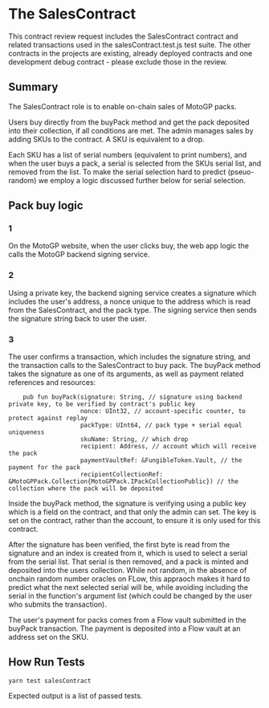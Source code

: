 # The SalesContract

This contract review request includes the SalesContract contract and related transactions used in the salesContract.test.js test suite.
The other contracts in the projects are existing, already deployed contracts and one development debug contract - please exclude those in the review.

## Summary
The SalesContract role is to enable on-chain sales of MotoGP packs.

Users buy directly from the buyPack method and get the pack deposited into their collection, if all conditions are met.
The admin manages sales by adding SKUs to the contract. A SKU is equivalent to a drop.

Each SKU has a list of serial numbers (equivalent to print numbers), and when the user buys a pack, a serial is selected from the SKUs serial list, and removed from the list. To make the serial selection hard to predict (pseuo-random) we employ a logic discussed further below for serial selection.

## Pack buy logic

### 1
On the MotoGP website, when the user clicks buy, the web app logic the calls the MotoGP backend signing service.

### 2
Using a private key, the backend signing service creates a signature which includes the user's address, a nonce unique to the address which is read from the SalesContract, and the pack type.
The signing service then sends the signature string back to user the user.

### 3
The user confirms a transaction, which includes the signature string, and the transaction calls to the SalesContract to buy pack.
The buyPack method takes the signature as one of its arguments, as well as payment related references and resources:

```
    pub fun buyPack(signature: String, // signature using backend private key, to be verified by contract's public key
                    nonce: UInt32, // account-specific counter, to protect against replay
                    packType: UInt64, // pack type + serial equal uniqueness
                    skuName: String, // which drop
                    recipient: Address, // account which will receive the pack 
                    paymentVaultRef: &FungibleToken.Vault, // the payment for the pack
                    recipientCollectionRef: &MotoGPPack.Collection{MotoGPPack.IPackCollectionPublic}) // the collection where the pack will be deposited
```

Inside the buyPack method, the signature is verifying using a public key which is a field on the contract, and that only the admin can set. 
The key is set on the contract, rather than the account, to ensure it is only used for this contract.

After the signature has been verified, the first byte is read from the signature and an index is created from it, which is used to select a serial from the serial list. That serial is then removed, and a pack is minted and deposited into the users collection. While not random, in the absence of onchain random number oracles on FLow, this appraoch makes it hard to predict what the next selected serial will be, while avoiding including the serial in the function's argument list (which could be changed by the user who submits the transaction).

The user's payment for packs comes from a Flow vault submitted in the buyPack transaction. The payment is deposited into a Flow vault at an address set on the SKU.

## How Run Tests

```
yarn test salesContract
```
Expected output is a list of passed tests.
